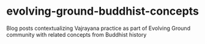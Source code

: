 # evolving-ground-buddhist-concepts
Blog posts contextualizing Vajrayana practice as part of Evolving Ground community with related concepts from Buddhist history
